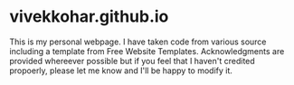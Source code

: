# vivekkohar.github.io
This is my personal webpage.
I have taken code from various source including a template from Free Website Templates. Acknowledgments are provided whereever possible but if you feel that I haven't credited propoerly, please let me know and I'll be happy to modify it.
